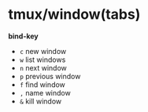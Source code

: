 # tmux/window(tabs)

**bind-key**

- `c`   new window
- `w`   list windows
- `n`   next window
- `p`   previous window
- `f`   find window
- `,`   name window
- `&`   kill window

